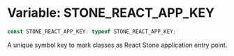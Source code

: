 # Variable: STONE\_REACT\_APP\_KEY

```ts
const STONE_REACT_APP_KEY: typeof STONE_REACT_APP_KEY;
```

A unique symbol key to mark classes as React Stone application entry point.
